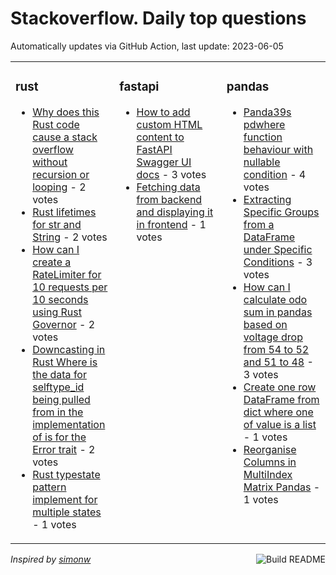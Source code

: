 # Stackoverflow. Daily top questions 

Automatically updates via GitHub Action, last update: <!-- date starts -->2023-06-05<!-- date ends -->


<table><tr><td valign="top" width="33%">

### rust
<!-- rust starts -->
* [Why does this Rust code cause a stack overflow without recursion or looping](https://stackoverflow.com/questions/76401685/why-does-this-rust-code-cause-a-stack-overflow-without-recursion-or-looping) - 2 votes
* [Rust lifetimes for str and String](https://stackoverflow.com/questions/76400310/rust-lifetimes-for-str-and-string) - 2 votes
* [How can I create a RateLimiter for 10 requests per 10 seconds using Rust Governor](https://stackoverflow.com/questions/76401461/how-can-i-create-a-ratelimiter-for-10-requests-per-10-seconds-using-rust-governo) - 2 votes
* [Downcasting in Rust Where is the data for selftype_id being pulled from in the implementation of is for the Error trait](https://stackoverflow.com/questions/76400165/downcasting-in-rust-where-is-the-data-for-self-type-id-being-pulled-from-in-t) - 2 votes
* [Rust typestate pattern implement for multiple states](https://stackoverflow.com/questions/76408960/rust-typestate-pattern-implement-for-multiple-states) - 1 votes
<!-- rust ends -->
</td><td valign="top" width="34%">


### fastapi
<!-- fastapi starts -->
* [How to add custom HTML content to FastAPI Swagger UI docs](https://stackoverflow.com/questions/76406637/how-to-add-custom-html-content-to-fastapi-swagger-ui-docs) - 3 votes
* [Fetching data from backend and displaying it in frontend](https://stackoverflow.com/questions/76401638/fetching-data-from-backend-and-displaying-it-in-frontend) - 1 votes
<!-- fastapi ends -->
</td><td valign="top" width="34%">


### pandas
<!-- pandas starts -->
* [Panda39s pdwhere function behaviour with nullable condition](https://stackoverflow.com/questions/76405752/pandas-pd-where-function-behaviour-with-nullable-condition) - 4 votes
* [Extracting Specific Groups from a DataFrame under Specific Conditions](https://stackoverflow.com/questions/76402712/extracting-specific-groups-from-a-dataframe-under-specific-conditions) - 3 votes
* [How can I calculate odo sum in pandas based on voltage drop from 54 to 52 and 51 to 48](https://stackoverflow.com/questions/76401248/how-can-i-calculate-odo-sum-in-pandas-based-on-voltage-drop-from-54-to-52-and-51) - 3 votes
* [Create one row DataFrame from dict where one of value is a list](https://stackoverflow.com/questions/76401196/create-one-row-dataframe-from-dict-where-one-of-value-is-a-list) - 1 votes
* [Reorganise Columns in MultiIndex Matrix Pandas](https://stackoverflow.com/questions/76409395/reorganise-columns-in-multiindex-matrix-pandas) - 1 votes
<!-- pandas ends -->
</td></tr></table>

<a href="https://github.com/hp0404/hp0404/actions"><img src="https://github.com/hp0404/hp0404/workflows/Build%20README/badge.svg" align="right" alt="Build README"></a> <p>*Inspired by  [simonw](https://github.com/simonw/simonw)*</p>
